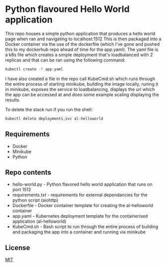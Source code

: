 # Python flavoured Hello World application

This repo houses a simple python application that produces a hello world page when ran and navigating to localhost:1512
This is then packaged into a Docker container via the use of the dockerfile (which I've gone and pushed this to my dockerhub repo ahead of time for the app.yaml).
The yaml file is a k8s file which creates a simple deployment that's loadbalanced with 2 replicas and that can be ran using the following command:  
```bash
kubectl create -f app.yaml
```

I have also created a file in the repo call KubeCmd.sh which runs through the entire process of starting minikube, building the image locally, runing it in minikube, exposes the service to loadbalancing, displays the url which the app can be accessed at and does some example scaling displaying the results.

To delete the stack run if you run the shell:  
```bash
kubectl delete deployments,svc al-helloworld
```

## Requirements
- Docker
- Minikube
- Python

## Repo contents
- hello-world.py - Python flavored hello world application that runs on port 1512
- requirements.txt - requirements for external dependancies for the python script (aiohttp)
- Dockerfile - Docker container template for creating the al-helloworld container
- app.yaml - Kubernetes deployment template for the containerised application (al-helloworld)
- KubeCmd.sh - Bash script to run through the entire process of building and packaging the app into a container and running via minikube

## License
[MIT](https://choosealicense.com/licenses/mit/)